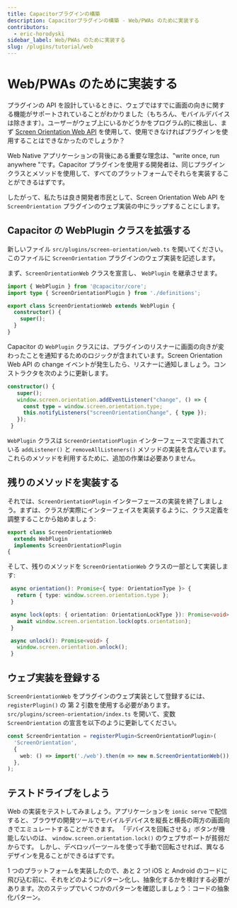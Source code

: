 ```yaml
---
title: Capacitorプラグインの構築
description: Capacitorプラグインの構築 - Web/PWAs のために実装する
contributors:
  - eric-horodyski
sidebar_label: Web/PWAs のために実装する
slug: /plugins/tutorial/web
---
```


# Web/PWAs のために実装する

プラグインの API を設計しているときに、ウェブではすでに画面の向きに関する機能がサポートされていることがわかりました（もちろん、モバイルデバイスは除きます）。ユーザーがウェブ上にいるかどうかをプログラム的に検出し、まず <a href="https://whatwebcando.today/screen-orientation.html" target="_blank">Screen Orientation Web API</a> を使用して、使用できなければプラグインを使用することはできなかったのでしょうか？

Web Native アプリケーションの背後にある重要な理念は、"write once, run anywhere "です。Capacitor プラグインを使用する開発者は、同じプラグインクラスとメソッドを使用して、すべてのプラットフォームでそれらを実装することができるはずです。

したがって、私たちは良き開発者市民として、Screen Orientation Web API を `ScreenOrientation` プラグインのウェブ実装の中にラップすることにします。

## Capacitor の WebPlugin クラスを拡張する

新しいファイル `src/plugins/screen-orientation/web.ts` を開いてください。このファイルに `ScreenOrientation` プラグインのウェブ実装を記述します。

まず、`ScreenOrientationWeb` クラスを宣言し、 `WebPlugin` を継承させます。

```typescript
import { WebPlugin } from '@capacitor/core';
import type { ScreenOrientationPlugin } from './definitions';

export class ScreenOrientationWeb extends WebPlugin {
  constructor() {
    super();
  }
}
```

Capacitor の `WebPlugin` クラスには、プラグインのリスナーに画面の向きが変わったことを通知するためのロジックが含まれています。Screen Orientation Web API の change イベントが発生したら、リスナーに通知しましょう。コンストラクタを次のように更新します。

```typescript
constructor() {
   super();
   window.screen.orientation.addEventListener("change", () => {
     const type = window.screen.orientation.type;
     this.notifyListeners("screenOrientationChange", { type });
   });
 }
```

`WebPlugin` クラスは `ScreenOrientationPlugin` インターフェースで定義されている `addListener()` と `removeAllListeners()` メソッドの実装を含んでいます。これらのメソッドを利用するために、追加の作業は必要ありません。

## 残りのメソッドを実装する

それでは、`ScreenOrientationPlugin` インターフェースの実装を終了しましょう。まずは、クラスが実際にインターフェイスを実装するように、クラス定義を調整することから始めましょう:

```typescript
export class ScreenOrientationWeb
  extends WebPlugin
  implements ScreenOrientationPlugin
{
```

そして、残りのメソッドを `ScreenOrientationWeb` クラスの一部として実装します:

```typescript
 async orientation(): Promise<{ type: OrientationType }> {
   return { type: window.screen.orientation.type };
 }

 async lock(opts: { orientation: OrientationLockType }): Promise<void> {
   await window.screen.orientation.lock(opts.orientation);
 }

 async unlock(): Promise<void> {
   window.screen.orientation.unlock();
 }
```

## ウェブ実装を登録する

`ScreenOrientationWeb` をプラグインのウェブ実装として登録するには、 `registerPlugin()` の 第 2 引数を使用する必要があります。 `src/plugins/screen-orientation/index.ts` を開いて、変数 `ScreenOrientation` の宣言を以下のように更新してください。

```typescript
const ScreenOrientation = registerPlugin<ScreenOrientationPlugin>(
  'ScreenOrientation',
  {
    web: () => import('./web').then(m => new m.ScreenOrientationWeb()),
  },
);
```

## テストドライブをしよう

Web の実装をテストしてみましょう。アプリケーションを `ionic serve` で配信すると、ブラウザの開発ツールでモバイルデバイスを縦長と横長の両方の画面向きでエミュレートすることができます。 「デバイスを回転させる」ボタンが機能しないのは、 `window.screen.orientation.lock()` のウェブサポートが貧弱だからです。 しかし、デベロッパーツールを使って手動で回転させれば、異なるデザインを見ることができるはずです。

1 つのプラットフォームを実装したので、あと 2 つ! iOS と Android のコードに飛び込む前に、それをどのようにパターン化し、抽象化するかを検討する必要があります。次のステップでいくつかのパターンを確認しましょう：コードの抽象化パターン。
